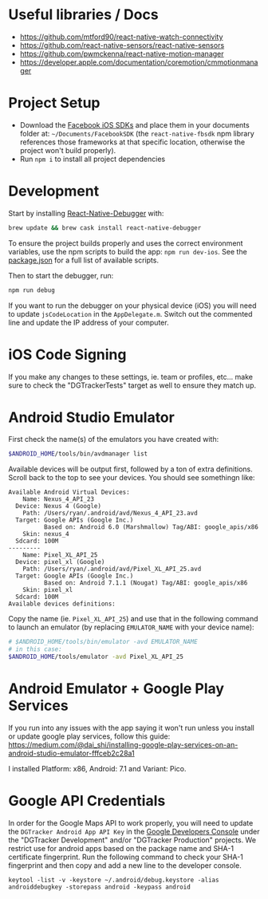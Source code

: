 # Useful libraries / Docs

- https://github.com/mtford90/react-native-watch-connectivity
- https://github.com/react-native-sensors/react-native-sensors
- https://github.com/pwmckenna/react-native-motion-manager
- https://developer.apple.com/documentation/coremotion/cmmotionmanager

# Project Setup

- Download the [Facebook iOS SDKs](https://developers.facebook.com/docs/ios/) and place them in your documents folder at: `~/Documents/FacebookSDK` (the `react-native-fbsdk` npm library references those frameworks at that specific location, otherwise the project won't build properly).
- Run `npm i` to install all project dependencies

# Development

Start by installing [React-Native-Debugger](https://github.com/jhen0409/react-native-debugger) with:

```bash
brew update && brew cask install react-native-debugger
```

To ensure the project builds properly and uses the correct environment variables, use the npm scripts to build the app: `npm run dev-ios`. See the [package.json](./package.json) for a full list of available scripts.

Then to start the debugger, run:

```bash
npm run debug
```

If you want to run the debugger on your physical device (iOS) you will need to update `jsCodeLocation` in the `AppDelegate.m`. Switch out the commented line and update the IP address of your computer.

# iOS Code Signing

If you make any changes to these settings, ie. team or profiles, etc... make sure to check the "DGTrackerTests" target as well to ensure they match up.

# Android Studio Emulator

First check the name(s) of the emulators you have created with:

```bash
$ANDROID_HOME/tools/bin/avdmanager list
```

Available devices will be output first, followed by a ton of extra definitions. Scroll back to the top to see your devices. You should see somethingn like:

```
Available Android Virtual Devices:
    Name: Nexus_4_API_23
  Device: Nexus 4 (Google)
    Path: /Users/ryan/.android/avd/Nexus_4_API_23.avd
  Target: Google APIs (Google Inc.)
          Based on: Android 6.0 (Marshmallow) Tag/ABI: google_apis/x86
    Skin: nexus_4
  Sdcard: 100M
---------
    Name: Pixel_XL_API_25
  Device: pixel_xl (Google)
    Path: /Users/ryan/.android/avd/Pixel_XL_API_25.avd
  Target: Google APIs (Google Inc.)
          Based on: Android 7.1.1 (Nougat) Tag/ABI: google_apis/x86
    Skin: pixel_xl
  Sdcard: 100M
Available devices definitions:
```

Copy the name (ie. `Pixel_XL_API_25`) and use that in the following command to launch an emulator (by replacing `EMULATOR_NAME` with your device name):

```bash
# $ANDROID_HOME/tools/bin/emulator -avd EMULATOR_NAME
# in this case:
$ANDROID_HOME/tools/emulator -avd Pixel_XL_API_25
```

# Android Emulator + Google Play Services

If you run into any issues with the app saying it won't run unless you install or update google play services, follow this guide: https://medium.com/@dai_shi/installing-google-play-services-on-an-android-studio-emulator-fffceb2c28a1

I installed Platform: x86, Android: 7.1 and Variant: Pico.

# Google API Credentials

In order for the Google Maps API to work properly, you will need to update the `DGTracker Android App API Key` in the [Google Developers Console](https://console.developers.google.com/apis/credentials/) under the "DGTracker Development" and/or "DGTracker Production" projects. We restrict use for android apps based on the package name and SHA-1 certificate fingerprint. Run the following command to check your SHA-1 fingerprint and then copy and add a new line to the developer console.

```
keytool -list -v -keystore ~/.android/debug.keystore -alias androiddebugkey -storepass android -keypass android
```
